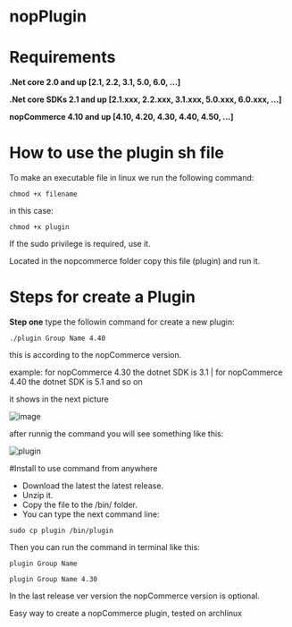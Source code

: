 # **nopPlugin**

# Requirements

**.Net core 2.0 and up [2.1, 2.2, 3.1, 5.0, 6.0, ...]**

**.Net core SDKs 2.1 and up [2.1.xxx, 2.2.xxx, 3.1.xxx, 5.0.xxx, 6.0.xxx, ...]**

**nopCommerce 4.10 and up [4.10, 4.20, 4.30, 4.40, 4.50, ...]**

# How to use the plugin sh file

To make an executable file in linux we run the following command:

`chmod +x filename`

in this case:

`chmod +x plugin`

If the sudo privilege is required, use it.

Located in the nopcommerce folder copy this file (plugin) and run it.

# Steps for create a Plugin

**Step one**
type the followin command for create a new plugin:

`./plugin Group Name 4.40  `

this is according to the nopCommerce version.

example: for nopCommerce 4.30 the dotnet SDK is 3.1 | 
for nopCommerce 4.40 the dotnet SDK is 5.1 and so on

it shows in the next picture

![image](https://user-images.githubusercontent.com/6993888/134070218-7bf85baa-eeb5-4583-80c6-663fdfc6aebe.png)

after runnig the command you will see something like this: 

![plugin](https://user-images.githubusercontent.com/6993888/134069458-16e98756-6827-44b7-9c3d-5f6b8f2c28e2.png)

#Install to use command from anywhere

* Download the latest the latest release.
* Unzip it.
* Copy the file to the /bin/ folder.
* You can type the next command line:

`sudo cp plugin /bin/plugin`

Then you can run the command in terminal like this:

`plugin Group Name`

`plugin Group Name 4.30`

In the last release ver version the nopCommerce version is optional.

Easy way to create a nopCommerce plugin, tested on archlinux
